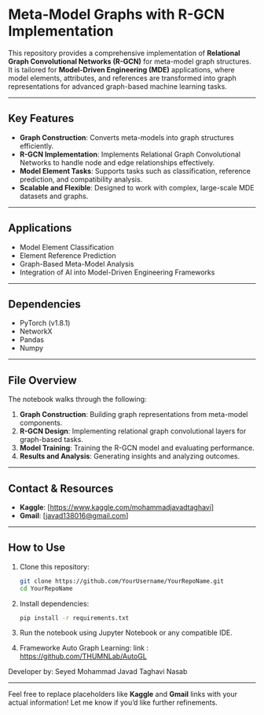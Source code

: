 # **Meta-Model Graphs with R-GCN Implementation**

This repository provides a comprehensive implementation of **Relational Graph Convolutional Networks (R-GCN)** for meta-model graph structures. It is tailored for **Model-Driven Engineering (MDE)** applications, where model elements, attributes, and references are transformed into graph representations for advanced graph-based machine learning tasks.

---

## **Key Features**  
- **Graph Construction**: Converts meta-models into graph structures efficiently.  
- **R-GCN Implementation**: Implements Relational Graph Convolutional Networks to handle node and edge relationships effectively.  
- **Model Element Tasks**: Supports tasks such as classification, reference prediction, and compatibility analysis.  
- **Scalable and Flexible**: Designed to work with complex, large-scale MDE datasets and graphs.  

---

## **Applications**  
- Model Element Classification  
- Element Reference Prediction  
- Graph-Based Meta-Model Analysis  
- Integration of AI into Model-Driven Engineering Frameworks  

---

## **Dependencies**  
- PyTorch (v1.8.1)  
- NetworkX  
- Pandas  
- Numpy  

---

## **File Overview**  
The notebook walks through the following:  
1. **Graph Construction**: Building graph representations from meta-model components.  
2. **R-GCN Design**: Implementing relational graph convolutional layers for graph-based tasks.  
3. **Model Training**: Training the R-GCN model and evaluating performance.  
4. **Results and Analysis**: Generating insights and analyzing outcomes.  

---

## **Contact & Resources**  

- **Kaggle**: [https://www.kaggle.com/mohammadjavadtaghavi]  
- **Gmail**: [javad138016@gmail.com]  

---

## **How to Use**  
1. Clone this repository:  
   ```bash
   git clone https://github.com/YourUsername/YourRepoName.git
   cd YourRepoName
   ```  
2. Install dependencies:  
   ```bash
   pip install -r requirements.txt
   ```  
3. Run the notebook using Jupyter Notebook or any compatible IDE.  

4. Frameworke Auto Graph Learning:
link : https://github.com/THUMNLab/AutoGL


Developer by: Seyed Mohammad Javad Taghavi Nasab

---

Feel free to replace placeholders like **Kaggle** and **Gmail** links with your actual information! Let me know if you’d like further refinements.


